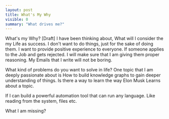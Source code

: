 ```yaml
---
layout: post
title: What's My Why 
visible: 0
summary: "What drives me?"
---
```


What's my Why?
[Draft]
I have been thinking about, What will I consider the my Life as success.
I don't want to do things, just for the sake of doing them.
I want to provide positive experience to everyone.
If someone applies to the Job and gets rejected.
I will make sure that I am giving them proper reasoning.
My Emails that I write will not be boring.

What kind of problems do you want to solve in life?
One topic that I am deeply passionate about is
How to build knowledge graphs to gain deeper understanding of things.
Is there a way to learn the way Elon Musk Learns about a topic.

If I can build a powerful automation tool that can run any language.
Like reading from the system, files etc.

What I am missing?